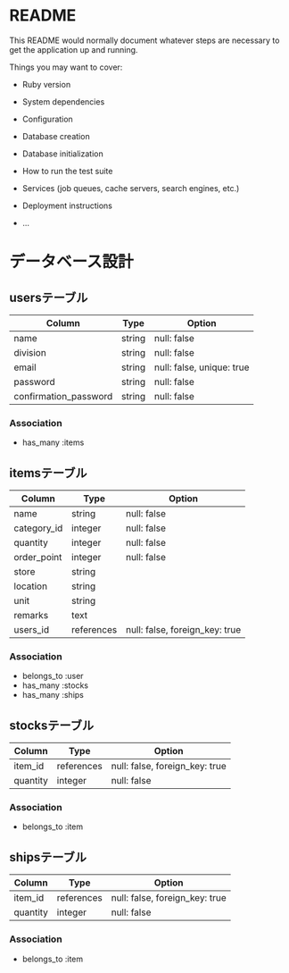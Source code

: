 # README

This README would normally document whatever steps are necessary to get the
application up and running.

Things you may want to cover:

* Ruby version

* System dependencies

* Configuration

* Database creation

* Database initialization

* How to run the test suite

* Services (job queues, cache servers, search engines, etc.)

* Deployment instructions

* ...

# データベース設計

## usersテーブル

| Column                | Type   | Option                    |
|-----------------------|--------|---------------------------|
| name                  | string | null: false               |
| division              | string | null: false               |
| email                 | string | null: false, unique: true |
| password              | string | null: false               |
| confirmation_password | string | null: false               |

### Association

- has_many :items

## itemsテーブル
| Column      | Type       | Option                         |
|-------------|------------|--------------------------------|
| name        | string     | null: false                    |
| category_id | integer    | null: false                    |
| quantity    | integer    | null: false                    |
| order_point | integer    | null: false                    |
| store       | string     |                                |
| location    | string     |                                |
| unit        | string     |                                |
| remarks     | text       |                                |
| users_id    | references | null: false, foreign_key: true |

### Association

- belongs_to :user
- has_many :stocks
- has_many :ships

## stocksテーブル
| Column   | Type       | Option                         |
|----------|------------|--------------------------------|
| item_id  | references | null: false, foreign_key: true |
| quantity | integer    | null: false                    |

### Association
- belongs_to :item

## shipsテーブル
| Column   | Type       | Option                         |
|----------|------------|--------------------------------|
| item_id  | references | null: false, foreign_key: true |
| quantity | integer    | null: false                    |

### Association
- belongs_to :item